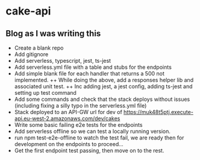 # cake-api

## Blog as I was writing this

+ Create a blank repo
+ Add gitignore
+ Add serverless, typescript, jest, ts-jest
+ Add serverless.yml file with a table and stubs for the endpoints
+ Add simple blank file for each handler that returns a 500 not implemented.
    ++ While doing the above, add a responses helper lib and associated unit test.
    ++ Inc adding jest, a jest config, adding ts-jest and setting up test command
+ Add some commands and check that the stack deploys without issues (including fixing a silly typo in the serverless.yml file)
+ Stack deployed to an API-GW url for dev of https://muk48t5ptj.execute-api.eu-west-2.amazonaws.com/dev/cakes
+ Write some basic failing e2e tests for the endpoints
+ Add serverless offline so we can test a locally running version.
+ run npm test-e2e-offline to watch the test fail, we are ready then for development on the endpoints to proceed...
+ Get the first endpoint test passing, then move on to the rest.
